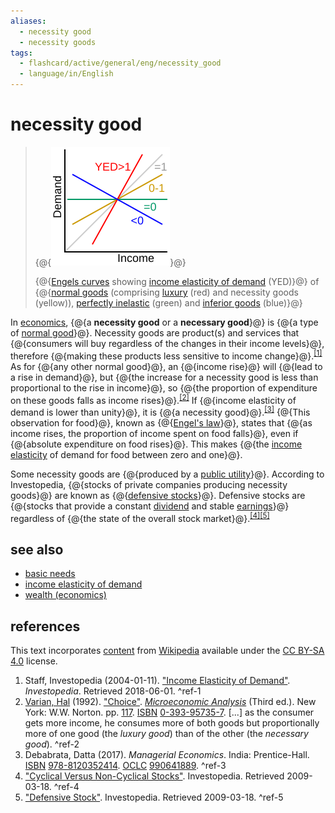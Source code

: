 ```yaml
---
aliases:
  - necessity good
  - necessity goods
tags:
  - flashcard/active/general/eng/necessity_good
  - language/in/English
---
```


# necessity good

> {@{![Engels curves showing income elasticity of demand (YED) of normal goods (comprising luxury (red) and necessity goods (yellow)), perfectly inelastic (green) and inferior goods (blue)](../../archives/Wikimedia%20Commons/Income%20elasticity%20of%20demand%20graph.svg)}@}
>
> {@{[Engels curves](Engel%20curve.md) showing [income elasticity of demand](income%20elasticity%20of%20demand.md) (YED)}@} of {@{[normal goods](normal%20good.md) (comprising [luxury](luxury%20goods.md) (red) and necessity goods (yellow)), [perfectly inelastic](elasticity%20(economics).md) (green) and [inferior goods](inferior%20good.md) (blue)}@} <!--SR:!2029-02-05,1202,350!2028-12-26,1169,350!2025-11-08,276,330-->

In [economics](economics.md), {@{a __necessity good__ or a __necessary good__}@} is {@{a type of [normal good](normal%20good.md)}@}. Necessity goods are product(s) and services that {@{consumers will buy regardless of the changes in their income levels}@}, therefore {@{making these products less sensitive to income change}@}.<sup>[\[1\]](#^ref-1)</sup> As for {@{any other normal good}@}, an {@{income rise}@} will {@{lead to a rise in demand}@}, but {@{the increase for a necessity good is less than proportional to the rise in income}@}, so {@{the proportion of expenditure on these goods falls as income rises}@}.<sup>[\[2\]](#^ref-2)</sup> If {@{income elasticity of demand is lower than unity}@}, it is {@{a necessity good}@}.<sup>[\[3\]](#^ref-3)</sup> {@{This observation for food}@}, known as {@{[Engel's law](Engel's%20law.md)}@}, states that {@{as income rises, the proportion of income spent on food falls}@}, even if {@{absolute expenditure on food rises}@}. This makes {@{the [income elasticity](income%20elasticity%20of%20demand.md) of demand for food between zero and one}@}. <!--SR:!2025-11-13,280,330!2025-11-23,289,330!2025-10-23,265,330!2029-01-28,1196,350!2025-10-24,266,330!2029-01-02,1175,350!2029-01-07,1179,350!2027-03-06,644,330!2029-01-16,1186,350!2027-04-25,682,330!2029-01-23,1192,350!2025-11-11,278,330!2029-01-29,1196,350!2025-11-22,288,330!2027-03-13,651,330!2025-11-28,293,330-->

Some necessity goods are {@{produced by a [public utility](public%20utility.md)}@}. According to Investopedia, {@{stocks of private companies producing necessity goods}@} are known as {@{[defensive stocks](defensive%20stock.md)}@}. Defensive stocks are {@{stocks that provide a constant [dividend](dividend.md) and stable [earnings](profit%20(economics).md)}@} regardless of {@{the state of the overall stock market}@}.<sup>[\[4\]](#^ref-4)</sup><sup>[\[5\]](#^ref-5)</sup> <!--SR:!2025-11-12,279,330!2028-02-19,855,330!2025-11-29,294,330!2025-11-09,277,330!2025-11-24,290,330-->

## see also

- [basic needs](basic%20needs.md)
- [income elasticity of demand](income%20elasticity%20of%20demand.md)
- [wealth (economics)](wealth.md#economic%20analysis%20of%20wealth%20accumulation)

## references

This text incorporates [content](https://en.wikipedia.org/wiki/necessity_good) from [Wikipedia](Wikipedia.md) available under the [CC BY-SA 4.0](https://creativecommons.org/licenses/by-sa/4.0/) license.

1. Staff, Investopedia (2004-01-11). ["Income Elasticity of Demand"](https://www.investopedia.com/terms/i/incomeelasticityofdemand.asp). _Investopedia_. Retrieved 2018-06-01. <a id="^ref-1"></a>^ref-1
2. [Varian, Hal](Hal%20Varian.md) (1992). ["Choice"](https://books.google.com/books?id=m20iQAAACAAJ&pg=PA117). [_Microeconomic Analysis_](https://archive.org/details/microeconomicana00vari_0/page/117) (Third ed.). New York: W.W. Norton. pp. [117](https://archive.org/details/microeconomicana00vari_0/page/117). [ISBN](ISBN.md) [0-393-95735-7](https://en.wikipedia.org/wiki/Special:BookSources/0-393-95735-7). [...] as the consumer gets more income, he consumes more of both goods but proportionally more of one good (the _luxury good_) than of the other (the _necessary good_). <a id="^ref-2"></a>^ref-2
3. Debabrata, Datta (2017). _Managerial Economics_. India: Prentice-Hall. [ISBN](ISBN.md) [978-8120352414](https://en.wikipedia.org/wiki/Special:BookSources/978-8120352414). [OCLC](OCLC.md#OCLC) [990641889](https://search.worldcat.org/oclc/990641889). <a id="^ref-3"></a>^ref-3
4. ["Cyclical Versus Non-Cyclical Stocks"](http://www.investopedia.com/articles/00/082800.asp). Investopedia. Retrieved 2009-03-18. <a id="^ref-4"></a>^ref-4
5. ["Defensive Stock"](http://www.investopedia.com/terms/d/defensivestock.asp). Investopedia. Retrieved 2009-03-18. <a id="^ref-5"></a>^ref-5
